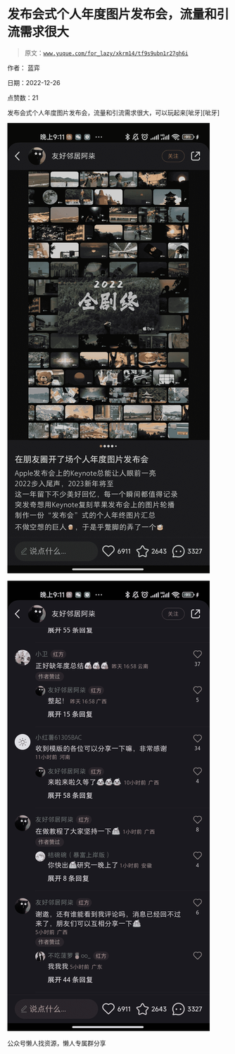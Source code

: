 # 发布会式个人年度图片发布会，流量和引流需求很大

> 原文：[`www.yuque.com/for_lazy/xkrm14/tf9s9ubn1r27gh6i`](https://www.yuque.com/for_lazy/xkrm14/tf9s9ubn1r27gh6i)

作者： 蓝弈

日期：2022-12-26

点赞数：21

发布会式个人年度图片发布会，流量和引流需求很大，可以玩起来[呲牙][呲牙]

![](img/608c00a97e06f0eb4719d90cebd11ded.png)

![](img/f3092dbff221c9ca5e261714d659e460.png)

公众号懒人找资源，懒人专属群分享

